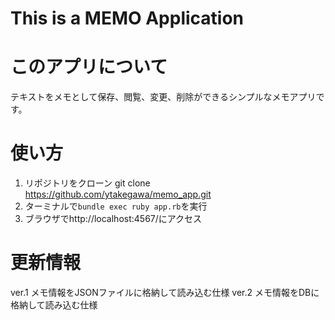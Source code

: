 # This is a MEMO Application

# このアプリについて
テキストをメモとして保存、閲覧、変更、削除ができるシンプルなメモアプリです。

# 使い方
1. リポジトリをクローン
   git clone https://github.com/ytakegawa/memo_app.git
2. ターミナルで`bundle exec ruby app.rb`を実行
3. ブラウザでhttp://localhost:4567/にアクセス

# 更新情報
ver.1 メモ情報をJSONファイルに格納して読み込む仕様
ver.2 メモ情報をDBに格納して読み込む仕様

